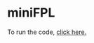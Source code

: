 # miniFPL
To run the code, [click here.](https://repl.it/@sayandhar/miniFPLrepl?lite=1&outputonly=1)